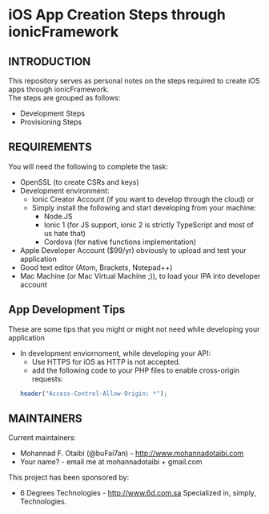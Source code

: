 # iOS App Creation Steps through ionicFramework

INTRODUCTION
------------

This repository serves as personal notes on the steps required to create iOS
apps through ionicFramework.  
The steps are grouped as follows:
 * Development Steps
 * Provisioning Steps


 REQUIREMENTS
 ------------

 You will need the following to complete the task:
  * OpenSSL (to create CSRs and keys)
  * Development environment:
      * Ionic Creator Account (if you want to develop through the cloud) or
      * Simply install the following and start developing from your machine:
          * Node.JS
          * Ionic 1 (for JS support, ionic 2 is strictly TypeScript and most of us hate that)
          * Cordova (for native functions implementation)
  * Apple Developer Account ($99/yr) obviously to upload and test your application
  * Good text editor (Atom, Brackets, Notepad++)
  * Mac Machine (or Mac Virtual Machine ;)), to load your IPA into developer account




  App Development Tips
  -----------

  These are some tips that you might or might not need while developing your application
  * In development enviornoment, while developing your API:
      * Use HTTPS for iOS as HTTP is not accepted.
      * add the following code to your PHP files to enable cross-origin requests:
      ```PHP
      header("Access-Control-Allow-Origin: *");
      ```


  MAINTAINERS
  -----------

  Current maintainers:
   * Mohannad F. Otaibi (@buFai7an) - http://www.mohannadotaibi.com
   * Your name? - email me at mohannadotaibi + gmail.com

  This project has been sponsored by:
   * 6 Degrees Technologies - http://www.6d.com.sa
     Specialized in, simply, Technologies.
